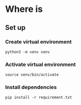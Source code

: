 # Where is


## Set up
### Create virtual environment
```
python3 -m venv venv
```

### Activate virtual environment
```
source venv/bin/activate
```

### Install dependencies
```
pip install -r requirement.txt
```